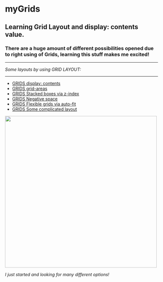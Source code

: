 # myGrids
## Learning Grid Layout and display: contents value.
### There are a huge amount of different possibilities opened due to right using of Grids, learning this stuff makes me excited!

---

_Some layouts by using GRID LAYOUT:_

---

* [GRIDS display: contents](https://deniolp.github.io/myGrids/index.html#1)
* [GRIDS grid-areas](https://deniolp.github.io/myGrids/index.html#2)
* [GRIDS Stacked boxes via z-index](https://deniolp.github.io/myGrids/index.html#3)
* [GRIDS Negative space](https://deniolp.github.io/myGrids/index.html#4)
* [GRIDS Flexible grids via auto-fit](https://deniolp.github.io/myGrids/index.html#5)
* [GRIDS Some complicated layout](https://deniolp.github.io/myGrids/index.html#6)
<img width="500" src="https://user-images.githubusercontent.com/30692310/51120586-7ad34200-1826-11e9-9e05-6c81f202a6e0.png">

_I just started and looking for many different options!_

